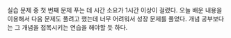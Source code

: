 실습 문제 중 첫 번째 문제 푸는 데
시간 소요가 1시간 이상이 걸렸다.
오늘 배운 내용을 이용해서 다음 문제도 풀려고 했는데
너무 어려워서 성장 문제를 풀었다.
개념 공부보다는 그 개념을 접목시키는 연습을 해야할 듯 하다.